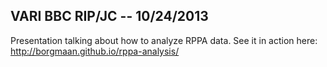 ## VARI BBC RIP/JC -- 10/24/2013

Presentation talking about how to analyze RPPA data. See it in action here: http://borgmaan.github.io/rppa-analysis/
